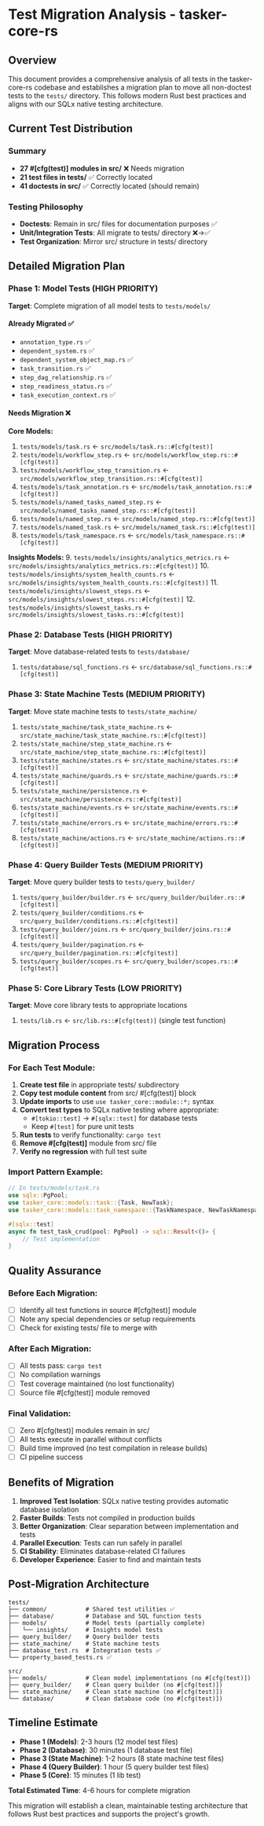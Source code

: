 # Test Migration Analysis - tasker-core-rs

## Overview

This document provides a comprehensive analysis of all tests in the tasker-core-rs codebase and establishes a migration plan to move all non-doctest tests to the `tests/` directory. This follows modern Rust best practices and aligns with our SQLx native testing architecture.

## Current Test Distribution

### Summary
- **27 #[cfg(test)] modules in src/** ❌ Needs migration
- **21 test files in tests/** ✅ Correctly located  
- **41 doctests in src/** ✅ Correctly located (should remain)

### Testing Philosophy
- **Doctests**: Remain in src/ files for documentation purposes ✅
- **Unit/Integration Tests**: All migrate to tests/ directory ❌→✅
- **Test Organization**: Mirror src/ structure in tests/ directory

## Detailed Migration Plan

### Phase 1: Model Tests (HIGH PRIORITY)
**Target**: Complete migration of all model tests to `tests/models/`

#### Already Migrated ✅
- `annotation_type.rs` ✅ 
- `dependent_system.rs` ✅
- `dependent_system_object_map.rs` ✅
- `task_transition.rs` ✅
- `step_dag_relationship.rs` ✅
- `step_readiness_status.rs` ✅
- `task_execution_context.rs` ✅

#### Needs Migration ❌
**Core Models:**
1. `tests/models/task.rs` ← `src/models/task.rs::#[cfg(test)]`
2. `tests/models/workflow_step.rs` ← `src/models/workflow_step.rs::#[cfg(test)]`
3. `tests/models/workflow_step_transition.rs` ← `src/models/workflow_step_transition.rs::#[cfg(test)]`
4. `tests/models/task_annotation.rs` ← `src/models/task_annotation.rs::#[cfg(test)]`
5. `tests/models/named_tasks_named_step.rs` ← `src/models/named_tasks_named_step.rs::#[cfg(test)]`
6. `tests/models/named_step.rs` ← `src/models/named_step.rs::#[cfg(test)]`
7. `tests/models/named_task.rs` ← `src/models/named_task.rs::#[cfg(test)]`
8. `tests/models/task_namespace.rs` ← `src/models/task_namespace.rs::#[cfg(test)]`

**Insights Models:**
9. `tests/models/insights/analytics_metrics.rs` ← `src/models/insights/analytics_metrics.rs::#[cfg(test)]`
10. `tests/models/insights/system_health_counts.rs` ← `src/models/insights/system_health_counts.rs::#[cfg(test)]`
11. `tests/models/insights/slowest_steps.rs` ← `src/models/insights/slowest_steps.rs::#[cfg(test)]`
12. `tests/models/insights/slowest_tasks.rs` ← `src/models/insights/slowest_tasks.rs::#[cfg(test)]`

### Phase 2: Database Tests (HIGH PRIORITY)
**Target**: Move database-related tests to `tests/database/`

1. `tests/database/sql_functions.rs` ← `src/database/sql_functions.rs::#[cfg(test)]`

### Phase 3: State Machine Tests (MEDIUM PRIORITY)  
**Target**: Move state machine tests to `tests/state_machine/`

1. `tests/state_machine/task_state_machine.rs` ← `src/state_machine/task_state_machine.rs::#[cfg(test)]`
2. `tests/state_machine/step_state_machine.rs` ← `src/state_machine/step_state_machine.rs::#[cfg(test)]`
3. `tests/state_machine/states.rs` ← `src/state_machine/states.rs::#[cfg(test)]`
4. `tests/state_machine/guards.rs` ← `src/state_machine/guards.rs::#[cfg(test)]`
5. `tests/state_machine/persistence.rs` ← `src/state_machine/persistence.rs::#[cfg(test)]`
6. `tests/state_machine/events.rs` ← `src/state_machine/events.rs::#[cfg(test)]`
7. `tests/state_machine/errors.rs` ← `src/state_machine/errors.rs::#[cfg(test)]`
8. `tests/state_machine/actions.rs` ← `src/state_machine/actions.rs::#[cfg(test)]`

### Phase 4: Query Builder Tests (MEDIUM PRIORITY)
**Target**: Move query builder tests to `tests/query_builder/`

1. `tests/query_builder/builder.rs` ← `src/query_builder/builder.rs::#[cfg(test)]`
2. `tests/query_builder/conditions.rs` ← `src/query_builder/conditions.rs::#[cfg(test)]`
3. `tests/query_builder/joins.rs` ← `src/query_builder/joins.rs::#[cfg(test)]`
4. `tests/query_builder/pagination.rs` ← `src/query_builder/pagination.rs::#[cfg(test)]`
5. `tests/query_builder/scopes.rs` ← `src/query_builder/scopes.rs::#[cfg(test)]`

### Phase 5: Core Library Tests (LOW PRIORITY)
**Target**: Move core library tests to appropriate locations

1. `tests/lib.rs` ← `src/lib.rs::#[cfg(test)]` (single test function)

## Migration Process

### For Each Test Module:

1. **Create test file** in appropriate tests/ subdirectory
2. **Copy test module content** from src/ #[cfg(test)] block  
3. **Update imports** to use `use tasker_core::module::*;` syntax
4. **Convert test types** to SQLx native testing where appropriate:
   - `#[tokio::test]` → `#[sqlx::test]` for database tests
   - Keep `#[test]` for pure unit tests
5. **Run tests** to verify functionality: `cargo test`
6. **Remove #[cfg(test)]** module from src/ file
7. **Verify no regression** with full test suite

### Import Pattern Example:
```rust
// In tests/models/task.rs
use sqlx::PgPool;
use tasker_core::models::task::{Task, NewTask};
use tasker_core::models::task_namespace::{TaskNamespace, NewTaskNamespace};

#[sqlx::test]
async fn test_task_crud(pool: PgPool) -> sqlx::Result<()> {
    // Test implementation
}
```

## Quality Assurance

### Before Each Migration:
- [ ] Identify all test functions in source #[cfg(test)] module
- [ ] Note any special dependencies or setup requirements
- [ ] Check for existing tests/ file to merge with

### After Each Migration:
- [ ] All tests pass: `cargo test`
- [ ] No compilation warnings
- [ ] Test coverage maintained (no lost functionality)
- [ ] Source file #[cfg(test)] module removed

### Final Validation:
- [ ] Zero #[cfg(test)] modules remain in src/
- [ ] All tests execute in parallel without conflicts
- [ ] Build time improved (no test compilation in release builds)
- [ ] CI pipeline success

## Benefits of Migration

1. **Improved Test Isolation**: SQLx native testing provides automatic database isolation
2. **Faster Builds**: Tests not compiled in production builds
3. **Better Organization**: Clear separation between implementation and tests
4. **Parallel Execution**: Tests can run safely in parallel
5. **CI Stability**: Eliminates database-related CI failures
6. **Developer Experience**: Easier to find and maintain tests

## Post-Migration Architecture

```
tests/
├── common/           # Shared test utilities ✅
├── database/         # Database and SQL function tests
├── models/           # Model tests (partially complete)
│   └── insights/     # Insights model tests  
├── query_builder/    # Query builder tests
├── state_machine/    # State machine tests
├── database_test.rs  # Integration tests ✅
└── property_based_tests.rs ✅

src/
├── models/           # Clean model implementations (no #[cfg(test)])
├── query_builder/    # Clean query builder (no #[cfg(test)])
├── state_machine/    # Clean state machine (no #[cfg(test)])
└── database/         # Clean database code (no #[cfg(test)])
```

## Timeline Estimate

- **Phase 1 (Models)**: 2-3 hours (12 model test files)
- **Phase 2 (Database)**: 30 minutes (1 database test file)  
- **Phase 3 (State Machine)**: 1-2 hours (8 state machine test files)
- **Phase 4 (Query Builder)**: 1 hour (5 query builder test files)
- **Phase 5 (Core)**: 15 minutes (1 lib test)

**Total Estimated Time**: 4-6 hours for complete migration

This migration will establish a clean, maintainable testing architecture that follows Rust best practices and supports the project's growth.